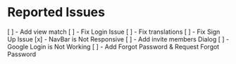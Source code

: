 # Reported Issues

 [ ] - Add view match
 [ ] - Fix Login Issue
 [ ] - Fix translations
 [ ] - Fix Sign Up Issue
 [x] - NavBar is Not Responsive
 [ ] - Add invite members Dialog
 [ ] - Google Login is Not Working
 [ ] - Add Forgot Password & Request Forgot Password